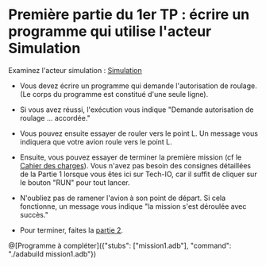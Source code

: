 # Première partie du 1er TP : écrire un programme qui utilise l'acteur Simulation

Examinez l'acteur simulation : [Simulation](http://wwwperso.insa-toulouse.fr/~lebotlan/Y/Ada-S1/acteurs-insa-air/simulation.ads.html)


 - Vous devez écrire un programme qui demande l'autorisation de roulage. (Le corps du programme est constitué d'une seule ligne).

 - Si vous avez réussi, l'exécution vous indique "Demande autorisation de roulage ... accordée."

 - Vous pouvez ensuite essayer de rouler vers le point L. Un message vous indiquera que votre avion roule vers le point L.

 - Ensuite, vous pouvez essayer de terminer la première mission (cf le [Cahier des charges](http://wwwperso.insa-toulouse.fr/~lebotlan/Y/Ada-S1/tp-m1.html)).
   Vous n'avez pas besoin des consignes détaillées de la Partie 1 lorsque vous êtes ici sur Tech-IO, car il suffit de cliquer
   sur le bouton "RUN" pour tout lancer.

 - N'oubliez pas de ramener l'avion à son point de départ. Si cela fonctionne, un message vous indique "la mission s'est déroulée avec succès."
 
 - Pour terminer, faites la [partie 2](http://wwwperso.insa-toulouse.fr/~lebotlan/Y/Ada-S1/tp-m1.html).
 
@[Programme à compléter]({"stubs": ["mission1.adb"], "command": "./adabuild mission1.adb"})
